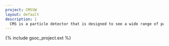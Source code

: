 ```yaml
---
project: CMSSW
layout: default
description: |
  CMS is a particle detector that is designed to see a wide range of particles and phenomena produced in high-energy collisions in the LHC. Like a cylindrical onion, different layers of detectors measure the different particles, and use this key data to build up a picture of events at the heart of the collision. Many of CMS Software components (CMSSW) are [hosted on Github](https://github.com/cms-sw). You can find here a [few FAQ](http://cms-sw.github.io/faq.html) and tutorials on how develop in CMSSW.
---
```


{% include gsoc_project.ext %}
